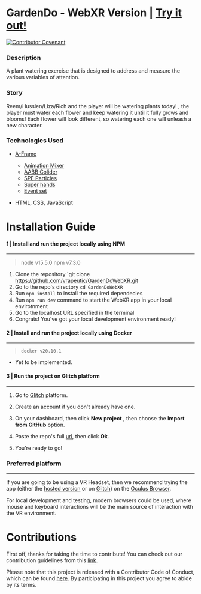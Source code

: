 # GardenDo - WebXR Version | [Try it out!](https://gardendo-webxr.firebaseapp.com)  

[![Contributor Covenant](https://img.shields.io/badge/Contributor%20Covenant-v2.0%20adopted-ff69b4.svg)](code_of_conduct.md)



### Description

A plant watering exercise that is designed to address and measure the various variables of attention.

### Story

Reem/Hussien/Liza/Rich and the player will be watering plants today! , the player must water each flower and keep watering it until it fully grows and blooms! Each flower will look different, so watering each one will unleash a new character.

### Technologies Used

- [A-Frame](https://aframe.io/)
   - [Animation Mixer](https://www.8thwall.com/8thwall/animation-mixer-aframe) 
   - [AABB Colider](https://github.com/supermedium/superframe/tree/master/components/aabb-collider/)
   - [SPE Particles](https://github.com/harlyq/aframe-spe-particles-component) 
   - [Super hands](https://github.com/wmurphyrd/aframe-super-hands-component) 
   - [Event set](https://www.npmjs.com/package/aframe-event-set-component)

- HTML, CSS, JavaScript

# Installation Guide  
   
#### 1 | Install and run the project locally using NPM
---
> node v15.5.0
> npm v7.3.0

 1. Clone the repository `git clone https://github.com/vrapeutic/GardenDoWebXR.git
 2. Go to the repo's directory `cd GardenDoWebXR`
 3. Run `npm install` to install the required dependecies
 4. Run `npm run dev` command to start the WebXR app in your local envirotnment
 5. Go to the localhost URL specified in the terminal
 6. Congrats! You've got your local development environment ready!

#### 2 | Install and run the project locally using Docker
---
> `docker v20.10.1`

- Yet to be implemented.

#### 3 | Run the project on Glitch platform
---
1. Go to [Glitch](https://glitch.com/) platform.

2. Create an account if you don't already have one.

3. On your dashboard, then click __New project__ , then choose the __Import from GitHub__ option.

4. Paste the repo's full [url](https://github.com/vrapeutic/GardenDoWebVR.git), then click __Ok__.

5. You're ready to go!

### Preferred platform 
---
If you are going to be using a VR Headset, then we recommend trying the app (either the [hosted version](https://gardendo-webxr.web.app) or on [Glitch](https://glitch.com/)) on the [Oculus Browser](https://developer.oculus.com/webxr/).



For local development and testing, modern browsers could be used, where mouse and keyboard interactions will be the main source of interaction with the VR environment.

# Contributions   

First off, thanks for taking the time to contribute! You can check out our contribution guidelines from this [link](https://github.com/vrapeutic/GardenDoWebXR/blob/main/CONTRIBUTING.md).

Please note that this project is released with a Contributor Code of Conduct, which can be found [here](https://www.contributor-covenant.org/version/2/0/code_of_conduct/). By participating in this project you agree to abide by its terms.
